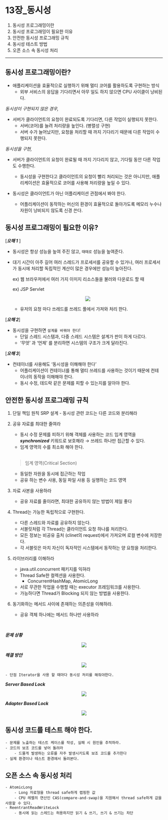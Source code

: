 # 13장_동시성

1. 동시성 프로그래밍이란
2. 동시성 프로그래밍이 필요한 이유
3. 안전한 동시성 프로그래밍 규칙
4. 동시성 테스트 방법
5. 오픈 소스 속 동시성 처리

---

## 동시성 프로그래밍이란?

- 애플리케이션을 효율적으로 실행하기 위해 멀티 코어를 활용하도록 구현하는 방식
    - 외부 서비스의 응답을 기다리면서 아무 일도 하지 않으면 CPU 사이클이 낭비된다.

*동시성이 구현되지 않은 경우,*

- 서버가 클라이언트의 요청이 완료되도록 기다리면, 다른 작업이 실행되지 못한다.
    - 서버(코어)를 늘려 처리량을 높인다. (병렬성 구현)
    - 서버 수가 늘어났지만, 요청을 처리할 때 까지 기다리기 때문에 다른 작업이 수행되지 못한다.
    

*동시성을 구현,*

- 서버가 클라이언트의 요청이 완료될 때 까지 기다리지 않고, 기다릴 동안 다른 작업도 수행한다.
    - 동시성을 구현한다고 클라이언트의 요청이 빨리 처리되는 것은 아니지만, 애플리케이션은 효율적으로 코어를 사용해 처리량을 높일 수 있다.

- 동시성은 클라이언트가 아닌 어플리케이션 관점에서 봐야 한다.
    - 어플리케이션이 동작하는 머신의 환경이 효율적으로 돌아가도록 메모리 누수나 자원이 낭비되지 않도록 신경 쓴다.

## 동시성 프로그래밍이 필요한 이유?

[***오해  1*** ] 

- 동시성은 항상 성능을 높여 주진 않고, `때때로` 성능을 높여준다.
- 대기 시간이 아주 길어 여러 스레드가 프로세서를 공유할 수 있거나, 여러 프로세서가 동시에 처리할 독립적인 계산이 많은 경우에만 성능이 높아진다.
    
    ex) 웹 브라우저에서 여러 가지 이미지 리소스들을 불러와 다운로드 할 때
    
    ex) JSP Servlet

  <p align="center">
   <img src="https://user-images.githubusercontent.com/80144039/174733679-ed014149-6ea3-458b-8f7b-60bd816f5074.png"/>
  </p>
  
  
    - 유저의 요청 마다 쓰레드를 쓰레드 풀에서 가져와 처리 한다.

[***오해  2***]

- 동시성을 구현하면 `설계를 바꿔야 한다`!
    - 단일 스레드 시스템과, 다중 스레드 시스템은 설계가 판이 하게 다르다.
    - ‘무엇’ 과 ‘언제’ 를 분리하면 시스템의 구조가 크게 달라진다.

 

[***오해  3***]

- 컨테이너를 사용해도 ‘동시성을 이해해야 한다’
    - 어플리케이션이 컨테이너를 통해 멀티 쓰레드를 사용하는 것이기 때문에 컨테이너의 동작을 이해해야 한다.
    - 동시 수정, 데드락 같은 문제를 피할 수 있는지를 알아야 한다.

## 안전한 동시성 프로그래밍 규칙

1. 단일 책임 원칙 SRP 설계 - 동시성 관련 코드는 다른 코드와 분리해라
2. 공유 자료를 최대한 줄여라
    - 동시 수정 문제를 피하기 위해 객체를 사용하는 코드 임계 영역을 ***synchronized*** 키워드로 보호해라 → 쓰레드 하나만 접근할 수 있다.
    - 임계 영역의 수를 최소화 해야 한다.

    </br>
    
    > 임계 영역(Critical Section)
    > 
    - 동일한 자원을 동시에 접근하는 작업
    - 공유 하는 변수 사용, 동일 파일 사용 등 실행하는 코드 영역

3. 자료 사본을 사용하라
    - 공유 자료를 줄이라면, 최대한 공유하지 않는 방법이 제일 좋다

4. Thread는 가능한 독립적으로 구현한다.
    - 다른 스레드와 자료를 공유하지 않는다.
    - 서블릿처럼 각 Thread는 클라이언트 요청 하나를 처리한다.
    - 모든 정보는 비공유 출처 (clinet의 request)에서 가져오며 로컬 변수에 저장한다.
    - 각 서블릿은 마치 자신이 독자적인 시스템에서 동작하는 양 요청을 처리한다.

5. 라이브러리를 이해하라
    - java.util.concurrent 패키지를 익혀라
    - Thread Safe한 컬렉션을 사용한다.
        - ConcurrentHashMap, AtomicLong
    - 서로 무관한 작업을 수행할 때는 executor 프레임워크를 사용한다.
    - 가능하다면 Thread가 Blocking 되지 않는 방법을 사용한다.
    
6. 동기화하는 메서드 사이에 존재하는 의존성을 이해하라.
    - 공유 객체 하나에는 메서드 하나만 사용하라

</br>

    
  
***문제 상황***
      <p align="center">
       <img src="https://user-images.githubusercontent.com/80144039/174733948-488ea0bb-0068-44f2-b7c5-e7be3746df11.png"/>
     </p>
  
    
***해결 방안***
      <p align="center">
       <img src="https://user-images.githubusercontent.com/80144039/174734044-7772b557-f7f2-413d-a946-d42173fa43cf.png"/>
     </p>
  
   
    - 단점 Iterator을 사용 할 때마다 동시성 처리를 해줘야한다.
    
 ***Server Based Lock***
     <p align="center">
       <img src="https://user-images.githubusercontent.com/80144039/174734271-c86eb11b-7573-4d52-8c5e-35b50971b813.png"/>
     </p>
  
 ***Adapter Based Lock***
     <p align="center">
       <img src="https://user-images.githubusercontent.com/80144039/174734366-bf0321ba-3c7f-4b60-8626-38f714212ec0.png"/>
     </p>
     
    
   
   ## 동시성 코드를 테스트 해야 한다.
    
    - 문제를 노출하는 테스트 케이스를 작성, 실패 시 원인을 추적하라.
    - 코드의 보조 코드를 넣어 돌려라
        - 드물게 발생하는 오류를 자주 발생시키도록 보조 코드를 추가한다
    - 실제 환경이나 테스트 환경에서 돌려본다.
    
   ## 오픈 소스 속 동시성 처리
    
    - AtomicLong
        - Long 자료형을 thread safe하게 랩핑한 값
        - CPU 레벨의 연산인 CAS(compare-and-swap)을 지원해서 thread safe하게 값을 사용할 수 있다.
    - ReentrantReadWriteLock
        - 동시에 읽는 스레드는 허용하지만 읽기 & 쓰기, 쓰기 & 쓰기는 차단
